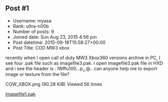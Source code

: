 ## Post #1
- Username: myasa
- Rank: ultra-n00b
- Number of posts: 9
- Joined date: Sun Aug 23, 2015 4:56 pm
- Post datetime: 2015-09-18T15:58:27+00:00
- Post Title: COD MW3 xbox

recently when I open call of duty MW3 Xbox360 versions archive in PC, I see four .pak file such as imagefile3.pak.
I open imagefile3.pak file in HXD and i see the header is :   IWffu100...pے@..
can anyone help me to export image or texture from the file?



COW_XBOX.png (90.28 KiB) Viewed 56 times


[imagefile1.pak](https://www.mediafire.com/?vgua83tdzi7kge5)
